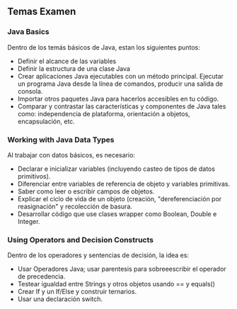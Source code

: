 <h2>Temas Examen</h2>

<h3>Java Basics</h3>

<p align="left">Dentro de los temás básicos de Java, estan los siguientes puntos: <br>

* Definir el alcance de las variables
* Definir la estructura de una clase Java
* Crear aplicaciones Java ejecutables con un método principal. Ejecutar un programa Java desde la línea de comandos, producir una salida de consola.
* Importar otros paquetes Java para hacerlos accesibles en tu código.
* Comparar y contrastar las características y componentes de Java tales como: independencia de plataforma, orientación a objetos, encapsulación, etc. </p>

<h3>Working with Java Data Types</h3>

<p align="left">Al trabajar con datos básicos, es necesario: <br>

* Declarar e inicializar variables (incluyendo casteo de tipos de datos primitivos).
* Diferenciar entre variables de referencia de objeto y variables primitivas. 
* Saber como leer o escribir campos de objetos. 
* Explicar el ciclo de vida de un objeto (creación, "dereferenciación por reasignación" y recolección de basura.
* Desarrollar código que use clases wrapper como Boolean, Double e Integer.</p>

<h3>Using Operators and Decision Constructs</h3>

<p align="left">Dentro de los operadores y sentencias de decisión, la idea es: <br>

* Usar Operadores Java; usar parentesis para sobreeescribir el operador de precedencia.
* Testear igualdad entre Strings y otros objetos usando == y equals()
* Crear If y un If/Else y construir ternarios.
* Usar una declaración switch.
</p>